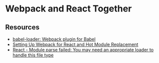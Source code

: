 # Webpack and React Together

## Resources

 - [babel-loader: Webpack plugin for Babel](https://github.com/babel/babel-loader)
 - [Setting Up Webpack for React and Hot Module Replacement](https://robots.thoughtbot.com/setting-up-webpack-for-react-and-hot-module-replacement)
 - [React - Module parse failed: You may need an appropriate loader to handle this file type](https://github.com/babel/babel-loader/issues/173)